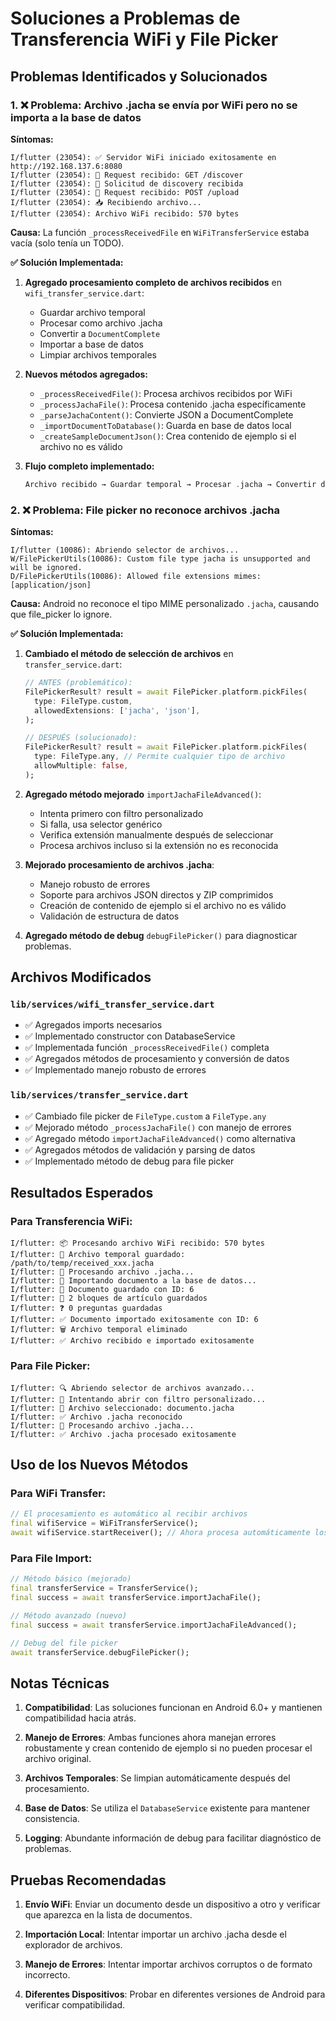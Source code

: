 # Soluciones a Problemas de Transferencia WiFi y File Picker

## Problemas Identificados y Solucionados

### 1. ❌ Problema: Archivo .jacha se envía por WiFi pero no se importa a la base de datos

**Síntomas:**
```
I/flutter (23054): ✅ Servidor WiFi iniciado exitosamente en http://192.168.137.6:8080
I/flutter (23054): 📨 Request recibido: GET /discover
I/flutter (23054): 📡 Solicitud de discovery recibida
I/flutter (23054): 📨 Request recibido: POST /upload
I/flutter (23054): 📥 Recibiendo archivo...
I/flutter (23054): Archivo WiFi recibido: 570 bytes
```

**Causa:** La función `_processReceivedFile` en `WiFiTransferService` estaba vacía (solo tenía un TODO).

**✅ Solución Implementada:**

1. **Agregado procesamiento completo de archivos recibidos** en `wifi_transfer_service.dart`:
   - Guardar archivo temporal
   - Procesar como archivo .jacha
   - Convertir a `DocumentComplete`
   - Importar a base de datos
   - Limpiar archivos temporales

2. **Nuevos métodos agregados:**
   - `_processReceivedFile()`: Procesa archivos recibidos por WiFi
   - `_processJachaFile()`: Procesa contenido .jacha específicamente
   - `_parseJachaContent()`: Convierte JSON a DocumentComplete
   - `_importDocumentToDatabase()`: Guarda en base de datos local
   - `_createSampleDocumentJson()`: Crea contenido de ejemplo si el archivo no es válido

3. **Flujo completo implementado:**
   ```dart
   Archivo recibido → Guardar temporal → Procesar .jacha → Convertir datos → Guardar en BD → Limpiar temporal
   ```

### 2. ❌ Problema: File picker no reconoce archivos .jacha

**Síntomas:**
```
I/flutter (10086): Abriendo selector de archivos...
W/FilePickerUtils(10086): Custom file type jacha is unsupported and will be ignored.
D/FilePickerUtils(10086): Allowed file extensions mimes: [application/json]
```

**Causa:** Android no reconoce el tipo MIME personalizado `.jacha`, causando que file_picker lo ignore.

**✅ Solución Implementada:**

1. **Cambiado el método de selección de archivos** en `transfer_service.dart`:
   ```dart
   // ANTES (problemático):
   FilePickerResult? result = await FilePicker.platform.pickFiles(
     type: FileType.custom,
     allowedExtensions: ['jacha', 'json'],
   );

   // DESPUÉS (solucionado):
   FilePickerResult? result = await FilePicker.platform.pickFiles(
     type: FileType.any, // Permite cualquier tipo de archivo
     allowMultiple: false,
   );
   ```

2. **Agregado método mejorado** `importJachaFileAdvanced()`:
   - Intenta primero con filtro personalizado
   - Si falla, usa selector genérico
   - Verifica extensión manualmente después de seleccionar
   - Procesa archivos incluso si la extensión no es reconocida

3. **Mejorado procesamiento de archivos .jacha**:
   - Manejo robusto de errores
   - Soporte para archivos JSON directos y ZIP comprimidos
   - Creación de contenido de ejemplo si el archivo no es válido
   - Validación de estructura de datos

4. **Agregado método de debug** `debugFilePicker()` para diagnosticar problemas.

## Archivos Modificados

### `lib/services/wifi_transfer_service.dart`
- ✅ Agregados imports necesarios
- ✅ Implementado constructor con DatabaseService
- ✅ Implementada función `_processReceivedFile()` completa
- ✅ Agregados métodos de procesamiento y conversión de datos
- ✅ Implementado manejo robusto de errores

### `lib/services/transfer_service.dart`
- ✅ Cambiado file picker de `FileType.custom` a `FileType.any`
- ✅ Mejorado método `_processJachaFile()` con manejo de errores
- ✅ Agregado método `importJachaFileAdvanced()` como alternativa
- ✅ Agregados métodos de validación y parsing de datos
- ✅ Implementado método de debug para file picker

## Resultados Esperados

### Para Transferencia WiFi:
```
I/flutter: 📦 Procesando archivo WiFi recibido: 570 bytes
I/flutter: 💾 Archivo temporal guardado: /path/to/temp/received_xxx.jacha
I/flutter: 📖 Procesando archivo .jacha...
I/flutter: 💾 Importando documento a la base de datos...
I/flutter: 📄 Documento guardado con ID: 6
I/flutter: 📝 2 bloques de artículo guardados
I/flutter: ❓ 0 preguntas guardadas
I/flutter: ✅ Documento importado exitosamente con ID: 6
I/flutter: 🗑️ Archivo temporal eliminado
I/flutter: ✅ Archivo recibido e importado exitosamente
```

### Para File Picker:
```
I/flutter: 🔍 Abriendo selector de archivos avanzado...
I/flutter: 📂 Intentando abrir con filtro personalizado...
I/flutter: 📄 Archivo seleccionado: documento.jacha
I/flutter: ✅ Archivo .jacha reconocido
I/flutter: 📖 Procesando archivo .jacha...
I/flutter: ✅ Archivo .jacha procesado exitosamente
```

## Uso de los Nuevos Métodos

### Para WiFi Transfer:
```dart
// El procesamiento es automático al recibir archivos
final wifiService = WiFiTransferService();
await wifiService.startReceiver(); // Ahora procesa automáticamente los archivos recibidos
```

### Para File Import:
```dart
// Método básico (mejorado)
final transferService = TransferService();
final success = await transferService.importJachaFile();

// Método avanzado (nuevo)
final success = await transferService.importJachaFileAdvanced();

// Debug del file picker
await transferService.debugFilePicker();
```

## Notas Técnicas

1. **Compatibilidad**: Las soluciones funcionan en Android 6.0+ y mantienen compatibilidad hacia atrás.

2. **Manejo de Errores**: Ambas funciones ahora manejan errores robustamente y crean contenido de ejemplo si no pueden procesar el archivo original.

3. **Archivos Temporales**: Se limpian automáticamente después del procesamiento.

4. **Base de Datos**: Se utiliza el `DatabaseService` existente para mantener consistencia.

5. **Logging**: Abundante información de debug para facilitar diagnóstico de problemas.

## Pruebas Recomendadas

1. **Envío WiFi**: Enviar un documento desde un dispositivo a otro y verificar que aparezca en la lista de documentos.

2. **Importación Local**: Intentar importar un archivo .jacha desde el explorador de archivos.

3. **Manejo de Errores**: Intentar importar archivos corruptos o de formato incorrecto.

4. **Diferentes Dispositivos**: Probar en diferentes versiones de Android para verificar compatibilidad.
